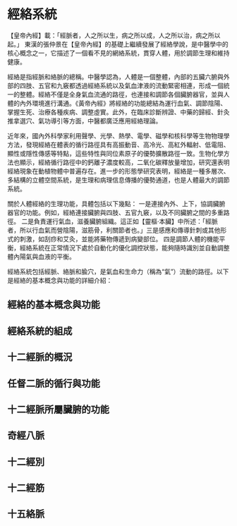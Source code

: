 # 經絡系統

【皇帝內經】載：「經脈者，人之所以生，病之所以成，人之所以治，病之所以起。」
東漢的張仲景在【皇帝內經】的基礎上繼續發展了經絡學說，是中醫學中的核心概念之一，它描述了一個看不見的網絡系統，貫穿人體，用於調節生理和維持健康。

經絡是指經脈和絡脈的總稱。中醫學認為，人體是一個整體，內部的五臟六腑與外部的四肢、五官和九竅都透過經絡系統以及氣血津液的流動緊密相連，形成一個統一的整體。經絡不僅是全身氣血流通的路徑，也連接和調節各個臟腑器官，並與人體的內外環境進行溝通。《黃帝內經》將經絡的功能總結為運行血氣、調節陰陽、掌握生死、治療各種疾病、調整虛實。此外，在臨床診斷辨證、中藥的歸經、針灸推拿選穴、氣功導引等方面，中醫都廣泛應用經絡理論。

近年來，國內外科學家利用聲學、光學、熱學、電學、磁學和核科學等生物物理學方法，發現經絡在體表的循行路徑具有高振動音、高冷光、高紅外輻射、低電阻、顯性或隱性傳感等特點，這些特性與同位素原子的優勢擴散路徑一致。生物化學方法也顯示，經絡循行路徑中的鈣離子濃度較高，二氧化碳釋放量增加，研究還表明經絡現象在動植物體中普遍存在。進一步的形態學研究表明，經絡是一種多層次、多結構的立體空間系統，是生理和病理信息傳播的優勢通道，也是人體最大的調節系統。

關於人體經絡的生理功能，具體包括以下幾點： 一是連接內外、上下，協調臟腑器官的功能。例如，經絡連接臟腑與四肢、五官九竅，以及不同臟腑之間的多重路徑。 二是負責運行氣血，滋養臟腑組織。這正如【靈樞·本臟】中所述：「經脈者，所以行血氣而營陰陽，滋筋骨，利關節者也。」三是感應和傳導針刺或其他形式的刺激，如刮痧和艾灸，並能將藥物傳遞到病變部位。 四是調節人體的機能平衡，經絡系統在正常情況下處於自動化的優化調控狀態，能夠隨時識別並自動調整體內陽氣與血液的平衡。

經絡系統包括經脈、絡脈和腧穴，是氣血和生命力（稱為“氣”）流動的路徑。以下是經絡的基本概念與功能的詳細介紹：

## 經絡的基本概念與功能

## 經絡系統的組成

## 十二經脈的概況

## 任督二脈的循行與功能

## 十二經脈所屬臟腑的功能

## 奇經八脈

## 十二經別

## 十二經筋

## 十五絡脈